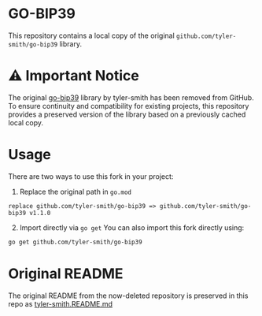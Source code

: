 # GO-BIP39
This repository contains a local copy of the original ``github.com/tyler-smith/go-bip39`` library.

# ⚠️ Important Notice
The original [go-bip39](https://github.com/tyler-smith/go-bip39) library by tyler-smith has been removed from GitHub.
To ensure continuity and compatibility for existing projects, this repository provides a preserved version of the library based on a previously cached local copy.

# Usage

There are two ways to use this fork in your project:

1. Replace the original path in ``go.mod``
```
replace github.com/tyler-smith/go-bip39 => github.com/tyler-smith/go-bip39 v1.1.0
```

2. Import directly via ``go get``
   You can also import this fork directly using:

```bash
go get github.com/tyler-smith/go-bip39
```

# Original README
The original README from the now-deleted repository is preserved in this repo as [tyler-smith.README.md](tyler-smith.README.md)
